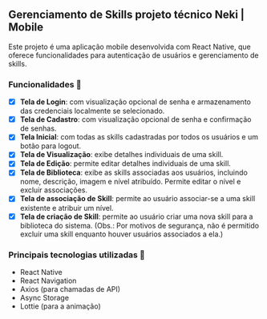 ## Gerenciamento de Skills projeto técnico Neki | Mobile
Este projeto é uma aplicação mobile desenvolvida com React Native, que oferece funcionalidades para autenticação de usuários e gerenciamento de skills.

### Funcionalidades 🌟
- [x] **Tela de Login**: com visualização opcional de senha e armazenamento das credenciais localmente se selecionado.
- [x] **Tela de Cadastro**: com visualização opcional de senha e confirmação de senhas.
- [x] **Tela Inicial**: com todas as skills cadastradas por todos os usuários e um botão para logout.
- [x] **Tela de Visualização**: exibe detalhes individuais de uma skill.
- [x] **Tela de Edição**: permite editar detalhes individuais de uma skill.
- [x] **Tela de Biblioteca**: exibe as skills associadas aos usuários, incluindo nome, descrição, imagem e nível atribuído. Permite editar o nível e excluir associações.
- [x] **Tela de associação de Skill**: permite ao usuário associar-se a uma skill existente e atribuir um nível.
- [x] **Tela de criação de Skill**: permite ao usuário criar uma nova skill para a biblioteca do sistema. (Obs.: Por motivos de segurança, não é permitido excluir uma skill enquanto houver usuários associados a ela.)

### Principais tecnologias utilizadas 🧩
- React Native
- React Navigation
- Axios (para chamadas de API)
- Async Storage
- Lottie (para a animação)
